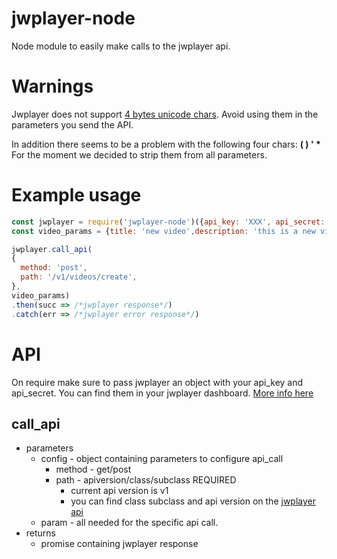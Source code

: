# jwplayer-node

Node module to easily make calls to the jwplayer api.

# Warnings

Jwplayer does not support [4 bytes unicode chars](https://unicode-table.com/en/#myanmar).
Avoid using them in the parameters you send the API.

In addition there seems to be a problem with the following four chars: __( ) ' *__
For the moment we decided to strip them from all parameters.

# Example usage
```javascript
const jwplayer = require('jwplayer-node')({api_key: 'XXX', api_secret: 'XXXXX'})
const video_params = {title: 'new video',description: 'this is a new video I am uploading'}

jwplayer.call_api(
{
  method: 'post',
  path: '/v1/videos/create',
},
video_params)
.then(succ => /*jwplayer response*/)
.catch(err => /*jwplayer error response*/)
```
# API

On require make sure to pass jwplayer an object with your api_key and api_secret. You can find them in your jwplayer dashboard. [More info here](https://support.jwplayer.com/customer/portal/articles/2339133-accessing-your-api-key-secret)

## call_api

* parameters
  * config - object containing parameters to configure api_call
    * method - get/post
    * path - apiversion/class/subclass REQUIRED
      * current api version is v1
      * you can find class subclass and api version on the [jwplayer api](https://developer.jwplayer.com/jw-platform/reference/v1/)
  * param - all needed for the specific api call.
* returns
  * promise containing jwplayer response
